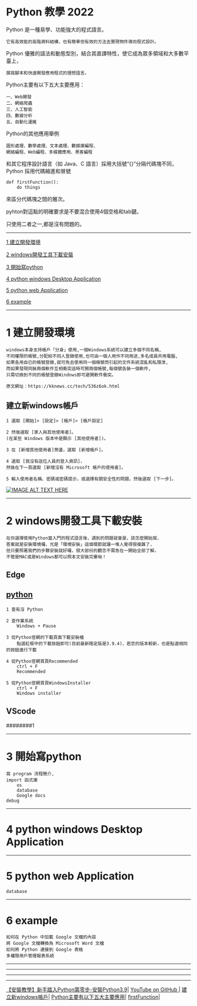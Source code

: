 # Python 教學 2022

Python 是一種易學、功能強大的程式語言。
    
    它有高效能的高階資料結構，也有簡單但有效的方法去實現物件導向程式設計。
  
Python 優雅的語法和動態型別，結合其直譯特性，使它成為眾多領域和大多數平臺上，
    
    撰寫腳本和快速開發應用程式的理想語言。
        
Python主要有以下五大主要應用：

    一、Web開發
    二、網絡爬蟲
    三、人工智能
    四、數據分析
    五、自動化運維
        
Python的其他應用舉例

    圖形處理、數學處理、文本處理、數據庫編程、
    網絡編程、Web編程、多媒體應用、黑客編程



和其它程序設計語言（如 Java、C 語言）採用大括號“{}”分隔代碼塊不同，Python 採用代碼縮進和冒號

    def firstFunction():
        do things
        
來區分代碼塊之間的層次。

pyhton對這點的明確要求是不要混合使用4個空格和tab鍵。

只使用二者之一,都是沒有問題的。

---

[1 建立開發環境](#1-建立開發環境)

[2 windows開發工具下載安裝](#2-windows開發工具下載安裝)

[3 開始寫python](#3-開始寫python)

[4 python windows Desktop Application](#4-python-windows-Desktop-Application)

[5 python web Application](#5-python-web-Application)

[6 example](#6-example)

---

# 1 建立開發環境

    windows本身支持帳戶「分身」使用,一個Windows系統可以建立多個不同名稱,
    不同權限的帳號,分配給不同人登錄使用,也可由一個人用作不同用途,多名成員共用電腦,
    如果各用自已的帳號登錄,就可免去使用同一個帳號而引起的文件系統混亂和私隱泄,
    而如果發現同裝兩個軟件互相衝突這時可開兩個帳號,每個號各裝一個軟件,
    只需切換到不同的帳號登錄Windows即可避開軟件衝突。
    
    原文網址：https://kknews.cc/tech/536z6ok.html
    
    
## 建立新windows帳戶

    1 選取 [開始]> [設定]> [帳戶]> [帳戶設定]
    
    2 然後選取 [家人與其他使用者]。
    (在某些 Windows 版本中是顯示 [其他使用者])。

    3 在 [新增其他使用者]旁邊，選取 [新增帳戶]。 
    
    4 選取 [我沒有這位人員的登入資訊]，
    然後在下一頁選取 [新增沒有 Microsoft 帳戶的使用者]。
    
    5 輸入使用者名稱、密碼或密碼提示，或選擇有關安全性的問題，然後選取 [下一步]。
    


[![IMAGE ALT TEXT HERE](https://img.youtube.com/vi/_6soIpUKkAU/0.jpg)](https://www.youtube.com/watch?v=_6soIpUKkAU)

---

# 2 windows開發工具下載安裝

    在你選擇使用Python當入門的程式語言後，遇到的問題就會是，該怎麼開始寫，
    答案就是安裝環境囉，光是「環境安裝」這個環節就讓一堆人覺得很複雜了，
    但只要照著我們的步驟安裝就好囉，很大部份的觀念不需急在一開始全部了解，
    不管是MAC或是Windows都可以照本文安裝完畢呦！

## Edge

## [python](https://www.python.org/downloads/)

    1 查有沒 Python
   
    2 查作業系統
        Windows + Pause
     
    3 從Python官網的下載頁面下載安裝檔
        點選紅框中的下載按鈕即可(目前最新穩定版是3.9.4)，若您的版本較新，也是點選相同的按鈕進行下載
    
    4 從Python官網首頁Recommended
        ctrl + F
        Recommended

    5 從Python官網首頁WindowsInstaller 
        ctrl + F
        Windows installer
    
    
    
## VScode




########1
    
    
---

# 3 開始寫python
    寫 program 流程簡介, 
    import 函式庫
        os
        database
        Google docs
    debug
    
---

# 4 python windows Desktop Application
 
---

# 5 python web Application
    database

---

# 6 example
    如何在 Python 中加載 Google 文檔的內容
    將 Google 文檔轉換為 Microsoft Word 文檔
    如何將 Python 連接到 Google 表格
    多權限用戶管理報表系統



---
---
---
---
    

[【安裝教學】新手踏入Python第零步-安裝Python3.9](https://www.codingspace.school/blog/2021-04-07)|
[YouTube on GitHub ](https://stackoverflow.com/a/16079387/8008799)|
[建立新windows帳戶](https://support.microsoft.com/zh-hk/windows/%E5%9C%A8-windows-%E4%B8%AD%E5%BB%BA%E7%AB%8B%E6%9C%AC%E6%A9%9F%E4%BD%BF%E7%94%A8%E8%80%85%E5%B8%B3%E6%88%B6%E6%88%96%E7%B3%BB%E7%B5%B1%E7%AE%A1%E7%90%86%E5%93%A1%E5%B8%B3%E6%88%B6-20de74e0-ac7f-3502-a866-32915af2a34d)|
[Python主要有以下五大主要應用](https://www.gushiciku.cn/pl/2y7A/zh-hk)|
[firstFunction](https://t.codebug.vip/questions-2459684.htm)|
